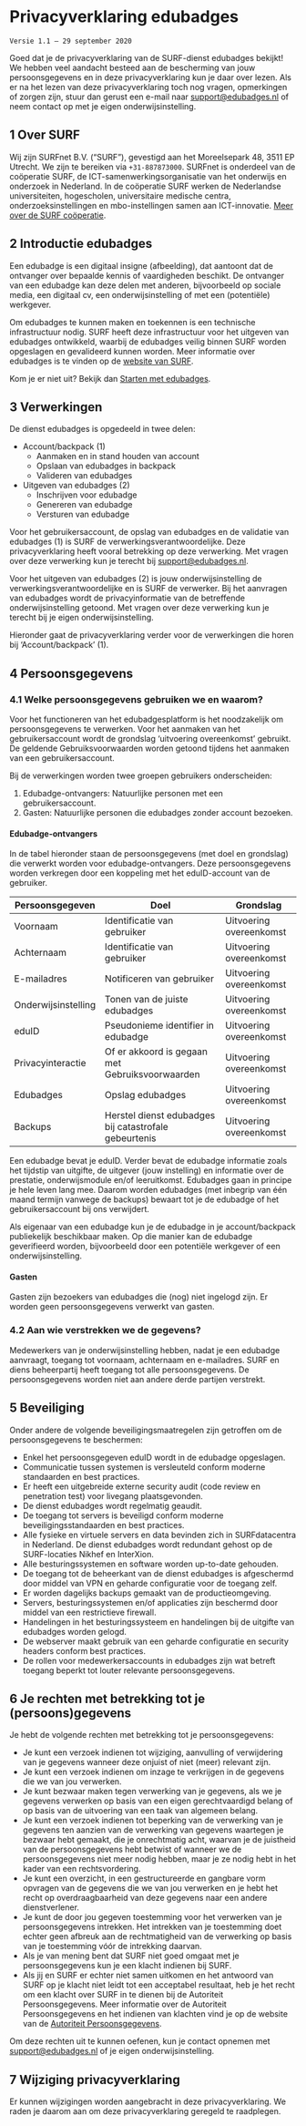 # Privacyverklaring edubadges
`Versie 1.1 – 29 september 2020`

Goed dat je de privacyverklaring van de SURF-dienst edubadges bekijkt! We hebben veel aandacht besteed aan de bescherming van jouw persoonsgegevens en in deze privacyverklaring kun je daar over lezen. Als er na het lezen van deze privacyverklaring toch nog vragen, opmerkingen of zorgen zijn, stuur dan gerust een e-mail naar [support@edubadges.nl](mailto:support@edubadges.nl) of neem contact op met je eigen onderwijsinstelling.

## 1 Over SURF
Wij zijn SURFnet B.V. (“SURF”), gevestigd aan het Moreelsepark 48, 3511 EP Utrecht. We zijn te bereiken via `+31-887873000`. SURFnet is onderdeel van de coöperatie SURF, de ICT-samenwerkingsorganisatie van het onderwijs en onderzoek in Nederland. In de coöperatie SURF werken de Nederlandse universiteiten, hogescholen, universitaire medische centra, onderzoeksinstellingen en mbo-instellingen samen aan ICT-innovatie. [Meer over de SURF coöperatie](https://surf.nl/over-surf/cooperatie-surf).

## 2 Introductie edubadges
Een edubadge is een digitaal insigne (afbeelding), dat aantoont dat de ontvanger over bepaalde kennis of vaardigheden beschikt. De ontvanger van een edubadge kan deze delen met anderen, bijvoorbeeld op sociale media, een digitaal cv, een onderwijsinstelling of met een (potentiële) werkgever.

Om edubadges te kunnen maken en toekennen is een technische infrastructuur nodig. SURF heeft deze infrastructuur voor het uitgeven van edubadges ontwikkeld, waarbij de edubadges veilig binnen SURF worden opgeslagen en gevalideerd kunnen worden. Meer informatie over edubadges is te vinden op de [website van SURF](https://surf.nl/edubadges).

Kom je er niet uit? Bekijk dan [Starten met edubadges](https://www.surf.nl/starten-met-edubadges).

## 3 Verwerkingen
De dienst edubadges is opgedeeld in twee delen:

* Account/backpack (1)
  * Aanmaken en in stand houden van account
  * Opslaan van edubadges in backpack
  * Valideren van edubadges
* Uitgeven van edubadges (2)
  * Inschrijven voor edubadge
  * Genereren van edubadge
  * Versturen van edubadge

Voor het gebruikersaccount, de opslag van edubadges en de validatie van edubadges (1) is SURF de verwerkingsverantwoordelijke. Deze privacyverklaring heeft vooral betrekking op deze verwerking. Met vragen over deze verwerking kun je terecht bij [support@edubadges.nl](mailto:support@edubadges.nl).

Voor het uitgeven van edubadges (2) is jouw onderwijsinstelling de verwerkingsverantwoordelijke en is SURF de verwerker. Bij het aanvragen van edubadges wordt de privacyinformatie van de betreffende onderwijsinstelling getoond. Met vragen over deze verwerking kun je terecht bij je eigen onderwijsinstelling.

Hieronder gaat de privacyverklaring verder voor de verwerkingen die horen bij ‘Account/backpack’ (1).

## 4 Persoonsgegevens
### 4.1 Welke persoonsgegevens gebruiken we en waarom?
Voor het functioneren van het edubadgesplatform is het noodzakelijk om persoonsgegevens te verwerken. Voor het aanmaken van het gebruikersaccount wordt de grondslag ‘uitvoering overeenkomst’ gebruikt. De geldende Gebruiksvoorwaarden worden getoond tijdens het aanmaken van een gebruikersaccount.

Bij de verwerkingen worden twee groepen gebruikers onderscheiden:

1. Edubadge-ontvangers: Natuurlijke personen met een gebruikersaccount.
2. Gasten: Natuurlijke personen die edubadges zonder account bezoeken.

#### Edubadge-ontvangers
In de tabel hieronder staan de persoonsgegevens (met doel en grondslag) die verwerkt worden voor edubadge-ontvangers. Deze persoonsgegevens worden verkregen door een koppeling met het eduID-account van de gebruiker.

| Persoonsgegeven |	Doel | Grondslag |
| --------------- | ---- | --------- |
| Voornaam | Identificatie van gebruiker | Uitvoering overeenkomst |
| Achternaam | Identificatie van gebruiker | Uitvoering overeenkomst |
| E-mailadres | Notificeren van gebruiker | Uitvoering overeenkomst |
| Onderwijsinstelling |	Tonen van de juiste edubadges | Uitvoering overeenkomst |
| eduID | Pseudonieme identifier in edubadge | Uitvoering overeenkomst |
| Privacyinteractie	| Of er akkoord is gegaan met Gebruiksvoorwaarden | Uitvoering overeenkomst |
| Edubadges | Opslag edubadges | Uitvoering overeenkomst |
| Backups | Herstel dienst edubadges bij catastrofale gebeurtenis | Uitvoering overeenkomst |

Een edubadge bevat je eduID. Verder bevat de edubadge informatie zoals het tijdstip van uitgifte, de uitgever (jouw instelling) en informatie over de prestatie, onderwijsmodule en/of leeruitkomst. Edubadges gaan in principe je hele leven lang mee. Daarom worden edubadges (met inbegrip van één maand termijn vanwege de backups) bewaart tot je de edubadge of het gebruikersaccount bij ons verwijdert.

Als eigenaar van een edubadge kun je de edubadge in je account/backpack publiekelijk beschikbaar maken. Op die manier kan de edubadge geverifieerd worden, bijvoorbeeld door een potentiële werkgever of een onderwijsinstelling.

#### Gasten
Gasten zijn bezoekers van edubadges die (nog) niet ingelogd zijn. Er worden geen persoonsgegevens verwerkt van gasten.

### 4.2 Aan wie verstrekken we de gegevens?
Medewerkers van je onderwijsinstelling hebben, nadat je een edubadge aanvraagt, toegang tot voornaam, achternaam en e-mailadres. SURF en diens beheerpartij heeft toegang tot alle persoonsgegevens. De persoonsgegevens worden niet aan andere derde partijen verstrekt.

## 5 Beveiliging
Onder andere de volgende beveiligingsmaatregelen zijn getroffen om de persoonsgegevens te beschermen:

* Enkel het persoonsgegeven eduID wordt in de edubadge opgeslagen.
* Communicatie tussen systemen is versleuteld conform moderne standaarden en best practices.
* Er heeft een uitgebreide externe security audit (code review en penetration test) voor livegang plaatsgevonden.
* De dienst edubadges wordt regelmatig geaudit.
* De toegang tot servers is beveiligd conform moderne beveiligingsstandaarden en best practices.
* Alle fysieke en virtuele servers en data bevinden zich in SURFdatacentra in Nederland. De dienst edubadges wordt redundant gehost op de SURF-locaties Nikhef en InterXion.
* Alle besturingssystemen en software worden up-to-date gehouden.
* De toegang tot de beheerkant van de dienst edubadges is afgeschermd door middel van VPN en geharde configuratie voor de toegang zelf.
* Er worden dagelijks backups gemaakt van de productieomgeving.
* Servers, besturingssystemen en/of applicaties zijn beschermd door middel van een restrictieve firewall.
* Handelingen in het besturingssysteem en handelingen bij de uitgifte van edubadges worden gelogd.
* De webserver maakt gebruik van een geharde configuratie en security headers conform best practices.
* De rollen voor medewerkersaccounts in edubadges zijn wat betreft toegang beperkt tot louter relevante persoonsgegevens.

## 6 Je rechten met betrekking tot je (persoons)gegevens
Je hebt de volgende rechten met betrekking tot je persoonsgegevens:
* Je kunt een verzoek indienen tot wijziging, aanvulling of verwijdering van je gegevens wanneer deze onjuist of niet (meer) relevant zijn.
* Je kunt een verzoek indienen om inzage te verkrijgen in de gegevens die we van jou verwerken.
* Je kunt bezwaar maken tegen verwerking van je gegevens, als we je gegevens verwerken op basis van een eigen gerechtvaardigd belang of op basis van de uitvoering van een taak van algemeen belang.
* Je kunt een verzoek indienen tot beperking van de verwerking van je gegevens ten aanzien van de verwerking van gegevens waartegen je bezwaar hebt gemaakt, die je onrechtmatig acht, waarvan je de juistheid van de persoonsgegevens hebt betwist of wanneer we de persoonsgegevens niet meer nodig hebben, maar je ze nodig hebt in het kader van een rechtsvordering.
* Je kunt een overzicht, in een gestructureerde en gangbare vorm opvragen van de gegevens die we van jou verwerken en je hebt het recht op overdraagbaarheid van deze gegevens naar een andere dienstverlener.
* Je kunt de door jou gegeven toestemming voor het verwerken van je persoonsgegevens intrekken. Het intrekken van je toestemming doet echter geen afbreuk aan de rechtmatigheid van de verwerking op basis van je toestemming vóór de intrekking daarvan.
* Als je van mening bent dat SURF niet goed omgaat met je persoonsgegevens kun je een klacht indienen bij SURF.
* Als jij en SURF er echter niet samen uitkomen en het antwoord van SURF op je klacht niet leidt tot een acceptabel resultaat, heb je het recht om een klacht over SURF in te dienen bij de Autoriteit Persoonsgegevens. Meer informatie over de Autoriteit Persoonsgegevens en het indienen van klachten vind je op de website van de [Autoriteit Persoonsgegevens](https://www.autoriteitpersoonsgegevens.nl).

Om deze rechten uit te kunnen oefenen, kun je contact opnemen met [support@edubadges.nl](mailto:support@edubadges.nl) of je eigen onderwijsinstelling.

## 7 Wijziging privacyverklaring
Er kunnen wijzigingen worden aangebracht in deze privacyverklaring. We raden je daarom aan om deze privacyverklaring geregeld te raadplegen.
